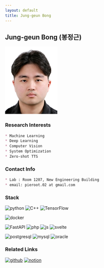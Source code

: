 ```yaml
---
layout: default
title: Jung-geun Bong
---
```


## Jung-geun Bong (봉정근)
![alt_text](../assets/img/profile/profile_bong_small.jpg)

### Research Interests
```markdown
* Machine Learning
* Deep Learning
* Computer Vision
* System Optimization
* Zero-shot TTS
```

### Contact Info
```markdown
* Lab : Room 1207, New Engineering Building
* email: pieroot.02 at gmail.com
```

### Stack
![python](https://img.shields.io/badge/Python-3776AB?style=for-the-badge&logo=python&logoColor=white)
![C++](https://img.shields.io/badge/C++-00599C?style=for-the-badge&logo=c%2B%2B&logoColor=white)
![TensorFlow](https://img.shields.io/badge/TensorFlow-FF6F00?style=for-the-badge&logo=TensorFlow&logoColor=white)

![docker](https://img.shields.io/badge/Docker-2496ED?style=for-the-badge&logo=Docker&logoColor=white)

![FastAPI](https://img.shields.io/badge/FastAPI-009688?style=for-the-badge&logo=FastAPI&logoColor=white)
![php](https://img.shields.io/badge/PHP-777BB4?style=for-the-badge&logo=PHP&logoColor=white)
![js](https://img.shields.io/badge/JavaScript-F7DF1E?style=for-the-badge&logo=JavaScript&logoColor=black)
![svelte](https://img.shields.io/badge/Svelte-FF3E00?style=for-the-badge&logo=Svelte&logoColor=white)

![postgresql](https://img.shields.io/badge/PostgreSQL-336791?style=for-the-badge&logo=PostgreSQL&logoColor=white)
![mysql](https://img.shields.io/badge/MySQL-4479A1?style=for-the-badge&logo=MySQL&logoColor=white)
![oracle](https://img.shields.io/badge/Oracle-F80000?style=for-the-badge&logo=Oracle&logoColor=white)


### Related Links
[![github](https://img.shields.io/badge/GitHub-181717.svg?&style=for-the-badge&logo=GitHub&logoColor=white)](https://github.com/jung-geun)
[![notion](https://img.shields.io/badge/Notion-000000.svg?&style=for-the-badge&logo=Notion&logoColor=white)](https://pieroot.notion.site)
